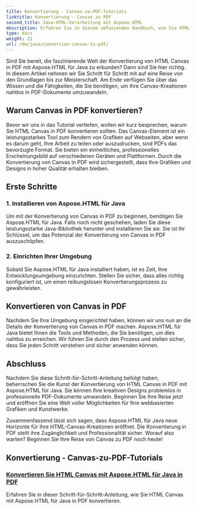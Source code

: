 ```yaml
---
title: Konvertierung - Canvas-zu-PDF-Tutorials
linktitle: Konvertierung - Canvas zu PDF
second_title: Java-HTML-Verarbeitung mit Aspose.HTML
description: Erfahren Sie in diesem umfassenden Handbuch, wie Sie HTML Canvas mit Aspose.HTML für Java in PDF konvertieren. Meistern Sie die Kunst der digitalen Transformation!
type: docs
weight: 21
url: /de/java/conversion-canvas-to-pdf/
---
```


Sind Sie bereit, die faszinierende Welt der Konvertierung von HTML Canvas in PDF mit Aspose.HTML für Java zu erkunden? Dann sind Sie hier richtig. In diesem Artikel nehmen wir Sie Schritt für Schritt mit auf eine Reise von den Grundlagen bis zur Meisterschaft. Am Ende verfügen Sie über das Wissen und die Fähigkeiten, die Sie benötigen, um Ihre Canvas-Kreationen nahtlos in PDF-Dokumente umzuwandeln.

## Warum Canvas in PDF konvertieren?

Bevor wir uns in das Tutorial vertiefen, wollen wir kurz besprechen, warum Sie HTML Canvas in PDF konvertieren sollten. Das Canvas-Element ist ein leistungsstarkes Tool zum Rendern von Grafiken auf Webseiten, aber wenn es darum geht, Ihre Arbeit zu teilen oder auszudrucken, sind PDFs das bevorzugte Format. Sie bieten ein einheitliches, professionelles Erscheinungsbild auf verschiedenen Geräten und Plattformen. Durch die Konvertierung von Canvas in PDF wird sichergestellt, dass Ihre Grafiken und Designs in hoher Qualität erhalten bleiben.

## Erste Schritte

### 1. Installieren von Aspose.HTML für Java

Um mit der Konvertierung von Canvas in PDF zu beginnen, benötigen Sie Aspose.HTML für Java. Falls noch nicht geschehen, laden Sie diese leistungsstarke Java-Bibliothek herunter und installieren Sie sie. Sie ist Ihr Schlüssel, um das Potenzial der Konvertierung von Canvas in PDF auszuschöpfen.

### 2. Einrichten Ihrer Umgebung

Sobald Sie Aspose.HTML für Java installiert haben, ist es Zeit, Ihre Entwicklungsumgebung einzurichten. Stellen Sie sicher, dass alles richtig konfiguriert ist, um einen reibungslosen Konvertierungsprozess zu gewährleisten.

## Konvertieren von Canvas in PDF

Nachdem Sie Ihre Umgebung eingerichtet haben, können wir uns nun an die Details der Konvertierung von Canvas in PDF machen. Aspose.HTML für Java bietet Ihnen die Tools und Methoden, die Sie benötigen, um dies nahtlos zu erreichen. Wir führen Sie durch den Prozess und stellen sicher, dass Sie jeden Schritt verstehen und sicher anwenden können.

## Abschluss

Nachdem Sie diese Schritt-für-Schritt-Anleitung befolgt haben, beherrschen Sie die Kunst der Konvertierung von HTML Canvas in PDF mit Aspose.HTML für Java. Sie können Ihre kreativen Designs problemlos in professionelle PDF-Dokumente umwandeln. Beginnen Sie Ihre Reise jetzt und eröffnen Sie eine Welt voller Möglichkeiten für Ihre webbasierten Grafiken und Kunstwerke.

Zusammenfassend lässt sich sagen, dass Aspose.HTML für Java neue Horizonte für Ihre HTML-Canvas-Kreationen eröffnet. Die Konvertierung in PDF stellt ihre Zugänglichkeit und Professionalität sicher. Worauf also warten? Beginnen Sie Ihre Reise von Canvas zu PDF noch heute!
## Konvertierung - Canvas-zu-PDF-Tutorials
### [Konvertieren Sie HTML Canvas mit Aspose.HTML für Java in PDF](./canvas-to-pdf/)
Erfahren Sie in dieser Schritt-für-Schritt-Anleitung, wie Sie HTML Canvas mit Aspose.HTML für Java in PDF konvertieren.